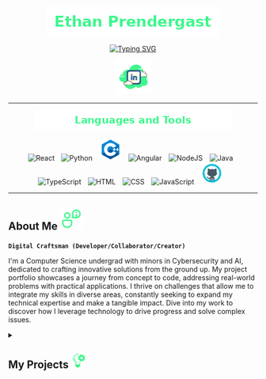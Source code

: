 <p align="center">
  <a href="https://github.com/ep626">
    <img alt="Ethan Prendergast" src="./images/ethan_prendergast_30px.png" />
  </a>
</p>

<p align="center">
  <a href="https://git.io/typing-svg">
  <img src="https://readme-typing-svg.demolab.com?font=Fira+Code&pause=1000&color=3DF78C&center=true&random=true&width=435&lines=Software+Developer;AI%2FML+Engineer;QA+Engineer;IT+Admin;3%2B+Years+Coding+Experience" alt="Typing SVG" /></a>
</p>

<!-- Social icons section -->
<p align="center">
  <a href="https://www.linkedin.com/in/ethan-prendergast/"><img width="70px" alt="LinkedIn" title="LinkedIn" src="./images/icons8-linkedin-100.png"/></a>
</p>

---
<p align="center">
  <img alt="Languages and tools" src="./images/languages_and_tools_20px.png" />
</p>

<p align="center">
  <img alt="React" width="45px" style="padding-right:10px;" src="https://media0.giphy.com/media/v1.Y2lkPTc5MGI3NjExNmtmcm9sdnZ6OTNvemg2ZHJhNDAyMnpiZmdrOWhvMnNxNm1wcWQ1eCZlcD12MV9pbnRlcm5hbF9naWZfYnlfaWQmY3Q9cw/RJzm826vu7WbJvBtxX/giphy.gif" />
  <img alt="Python" width="45px" style="padding-right:10px;" src="https://cdn.jsdelivr.net/gh/devicons/devicon/icons/python/python-plain.svg" />
  <img alt="C++" width="45px" style="padding-right:10px;" src="./images/c++.png" />
  <img alt="Angular" width="45px" style="padding-right:10px;" src="https://cdn.jsdelivr.net/gh/devicons/devicon/icons/angularjs/angularjs-plain.svg" />
  <img alt="NodeJS" width="45px" style="padding-right:10px;" src="https://cdn.jsdelivr.net/gh/devicons/devicon/icons/nodejs/nodejs-original.svg" />
  <img alt="Java" width="45px" style="padding-right:10px;" src="https://cdn.jsdelivr.net/gh/devicons/devicon/icons/java/java-original.svg"/>
  <img alt="TypeScript" width="45px" style="padding-right:10px;" src="https://cdn.jsdelivr.net/gh/devicons/devicon/icons/typescript/typescript-plain.svg" />
  <img alt="HTML" width="45px" style="padding-right:10px;" src="https://cdn.jsdelivr.net/gh/devicons/devicon/icons/html5/html5-plain.svg" />
  <img alt="CSS" width="45px" style="padding-right:10px;" src="https://cdn.jsdelivr.net/gh/devicons/devicon/icons/css3/css3-plain.svg" />
  <img alt="JavaScript" width="45px" style="padding-right:10px;" src="https://cdn.jsdelivr.net/gh/devicons/devicon/icons/javascript/javascript-plain.svg" />
  <img alt="GitHub" width="45px" style="padding-right:10px;" src="./images/github.png" />
</p>

---
<p style="center">
  <h2>About Me
    <img alt = "about me" width="45px" style="padding-right:10px;" src="./images/icons8-about-me-96.png"/>
  </h2>
  <p>

  **`Digital Craftsman (Developer/Collaborator/Creator)`**
  </br>
  </p>
  I'm a Computer Science undergrad with minors in Cybersecurity and AI, dedicated to crafting innovative solutions from the ground up. My project portfolio showcases a journey from concept to code, addressing real-world problems with practical applications. I thrive on challenges that allow me to integrate my skills in diverse areas, constantly seeking to expand my technical expertise and make a tangible impact. Dive into my work to discover how I leverage technology to drive progress and solve complex issues.
</p>

<details close>
  <summary><h2>My Projects 
  <img alt="project" width="30px" style="padding-right:10px;" src="./images/idea.png">
  </h2>
  </summary>
  <p align="left">
    <a href="https://github.com/ep626/Top-10-Games">
      <img width="278" src="https://github-readme-stats.vercel.app/api/pin/?username=ep626&repo=Top-10-Games&theme=react&bg_color=1F222E&title_color=3DF78C&hide_border=true&icon_color=F8D866&show_icons=false&show_description=false" alt="Top-10-Games"></a>
    <a href="https://github.com/ep626/Cryptogoraphy">
      <img width="278" src="https://github-readme-stats.vercel.app/api/pin/?username=ep626&repo=Cryptogoraphy&theme=react&bg_color=1F222E&title_color=3DF78C&hide_border=true&icon_color=F8D866&show_icons=false" alt="Cryptogoraphy"></a>
  </p>
</details>